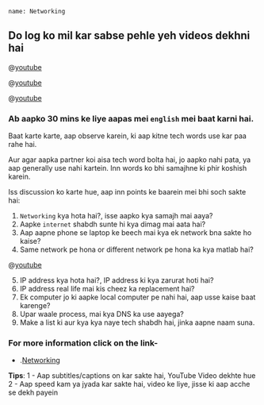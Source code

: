 ```ngMeta
name: Networking
```

## Do log ko mil kar sabse pehle yeh videos dekhni hai

@[youtube](L1i8RiqHakU)

@[youtube](Dxcc6ycZ73M)

@[youtube](ZhEf7e4kopM)


### Ab aapko 30 mins ke liye aapas mei `english` mei baat karni hai.
Baat karte karte, aap observe karein, ki aap kitne tech words use kar paa rahe hai.

Aur agar aapka partner koi aisa tech word bolta hai, jo aapko nahi pata, ya aap generally use nahi kartein. Inn words ko bhi samajhne ki phir koshish karein.

Iss discussion ko karte hue, aap inn points ke baarein mei bhi soch sakte hai:

1. `Networking` kya hota hai?, isse aapko kya samajh mai aaya?
2. Aapke `internet` shabdh sunte hi kya dimag mai aata hai?
3. Aap aapne phone se laptop ke beech mai kya ek network bna sakte ho kaise?
4. Same network pe hona or different network pe hona ka kya matlab hai?

@[youtube](5o8CwafCxnU)

5. IP address kya hota hai?, IP address ki kya zarurat hoti hai?
6. IP address real life mai kis cheez ka replacement hai?
7. Ek computer jo ki aapke local computer pe nahi hai, aap usse kaise baat karenge?
8. Upar waale process, mai kya DNS ka use aayega?
9. Make a list ki aur kya kya naye tech shabdh hai, jinka aapne naam suna.

### For more information click on the link- 
* .[Networking](https://www.computerhope.com/jargon/n/network.htm)

**Tips**:
1 - Aap subtitles/captions on kar sakte hai, YouTube Video dekhte hue
2 - Aap speed kam ya jyada kar sakte hai, video ke liye, jisse ki aap acche se dekh payein
